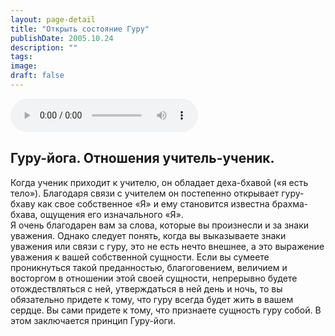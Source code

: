 ```yaml
---
layout: page-detail
title: "Открыть состояние Гуру"
publishDate: 2005.10.24
description: ""
tags:
image:
draft: false
---
```


<audio title="2005.10.24 - Открыть состояние Гуру.mp3" src="/upload/iblock/518/518bb7f292c25f14ec150e62c5a888f9.mp3" controls=""></audio>

## **Гуру-йога. Отношения учитель-ученик.**
  
  
 Когда ученик приходит к учителю, он обладает деха-бхавой («я есть тело»). Благодаря связи с учителем он постепенно открывает гуру-бхаву как свое собственное «Я» и ему становится известна брахма-бхава, ощущения его изначального «Я».   
 Я очень благодарен вам за слова, которые вы произнесли и за знаки уважения. Однако следует понять, когда вы выказываете знаки уважения или связи с гуру, это не есть нечто внешнее, а это выражение уважения к вашей собственной сущности. Если вы сумеете проникнуться такой преданностью, благоговением, величием и восторгом в отношении этой своей сущности, непрерывно будете отождествляться с ней, утверждаться в ней день и ночь, то вы обязательно придете к тому, что гуру всегда будет жить в вашем сердце. Вы сами придете к тому, что признаете сущность гуру собой. В этом заключается принцип Гуру-йоги.

  
